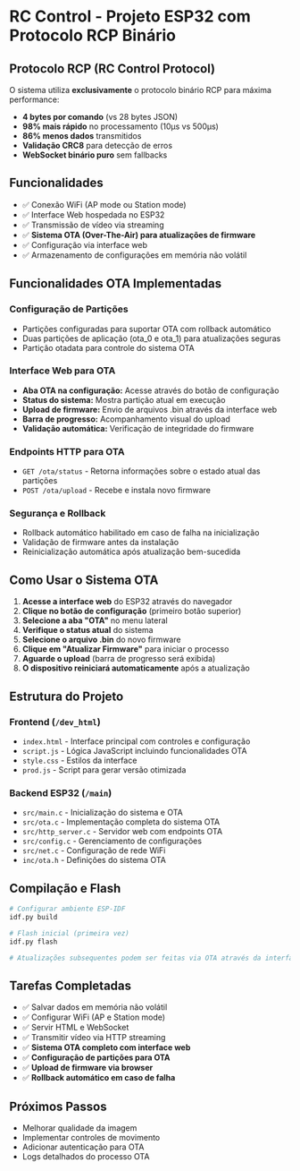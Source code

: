 
# RC Control - Projeto ESP32 com Protocolo RCP Binário

## Protocolo RCP (RC Control Protocol)

O sistema utiliza **exclusivamente** o protocolo binário RCP para máxima performance:

- **4 bytes por comando** (vs 28 bytes JSON)
- **98% mais rápido** no processamento (10µs vs 500µs)
- **86% menos dados** transmitidos
- **Validação CRC8** para detecção de erros
- **WebSocket binário puro** sem fallbacks

## Funcionalidades

- ✅ Conexão WiFi (AP mode ou Station mode)
- ✅ Interface Web hospedada no ESP32
- ✅ Transmissão de vídeo via streaming
- ✅ **Sistema OTA (Over-The-Air) para atualizações de firmware**
- ✅ Configuração via interface web
- ✅ Armazenamento de configurações em memória não volátil

## Funcionalidades OTA Implementadas

### Configuração de Partições
- Partições configuradas para suportar OTA com rollback automático
- Duas partições de aplicação (ota_0 e ota_1) para atualizações seguras
- Partição otadata para controle do sistema OTA

### Interface Web para OTA
- **Aba OTA na configuração:** Acesse através do botão de configuração
- **Status do sistema:** Mostra partição atual em execução
- **Upload de firmware:** Envio de arquivos .bin através da interface web
- **Barra de progresso:** Acompanhamento visual do upload
- **Validação automática:** Verificação de integridade do firmware

### Endpoints HTTP para OTA
- `GET /ota/status` - Retorna informações sobre o estado atual das partições
- `POST /ota/upload` - Recebe e instala novo firmware

### Segurança e Rollback
- Rollback automático habilitado em caso de falha na inicialização
- Validação de firmware antes da instalação
- Reinicialização automática após atualização bem-sucedida

## Como Usar o Sistema OTA

1. **Acesse a interface web** do ESP32 através do navegador
2. **Clique no botão de configuração** (primeiro botão superior)
3. **Selecione a aba "OTA"** no menu lateral
4. **Verifique o status atual** do sistema
5. **Selecione o arquivo .bin** do novo firmware
6. **Clique em "Atualizar Firmware"** para iniciar o processo
7. **Aguarde o upload** (barra de progresso será exibida)
8. **O dispositivo reiniciará automaticamente** após a atualização

## Estrutura do Projeto

### Frontend (`/dev_html`)
- `index.html` - Interface principal com controles e configuração
- `script.js` - Lógica JavaScript incluindo funcionalidades OTA
- `style.css` - Estilos da interface
- `prod.js` - Script para gerar versão otimizada

### Backend ESP32 (`/main`)
- `src/main.c` - Inicialização do sistema e OTA
- `src/ota.c` - Implementação completa do sistema OTA
- `src/http_server.c` - Servidor web com endpoints OTA
- `src/config.c` - Gerenciamento de configurações
- `src/net.c` - Configuração de rede WiFi
- `inc/ota.h` - Definições do sistema OTA

## Compilação e Flash

```bash
# Configurar ambiente ESP-IDF
idf.py build

# Flash inicial (primeira vez)
idf.py flash

# Atualizações subsequentes podem ser feitas via OTA através da interface web
```

## Tarefas Completadas

- ✅ Salvar dados em memória não volátil
- ✅ Configurar WiFi (AP e Station mode)
- ✅ Servir HTML e WebSocket
- ✅ Transmitir vídeo via HTTP streaming
- ✅ **Sistema OTA completo com interface web**
- ✅ **Configuração de partições para OTA**
- ✅ **Upload de firmware via browser**
- ✅ **Rollback automático em caso de falha**

## Próximos Passos

- Melhorar qualidade da imagem
- Implementar controles de movimento
- Adicionar autenticação para OTA
- Logs detalhados do processo OTA
